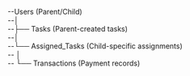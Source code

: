 --Users (Parent/Child)  
--│  
--├── Tasks (Parent-created tasks)  
--│  
--└── Assigned_Tasks (Child-specific assignments)  
--     │  
--     └── Transactions (Payment records)  
